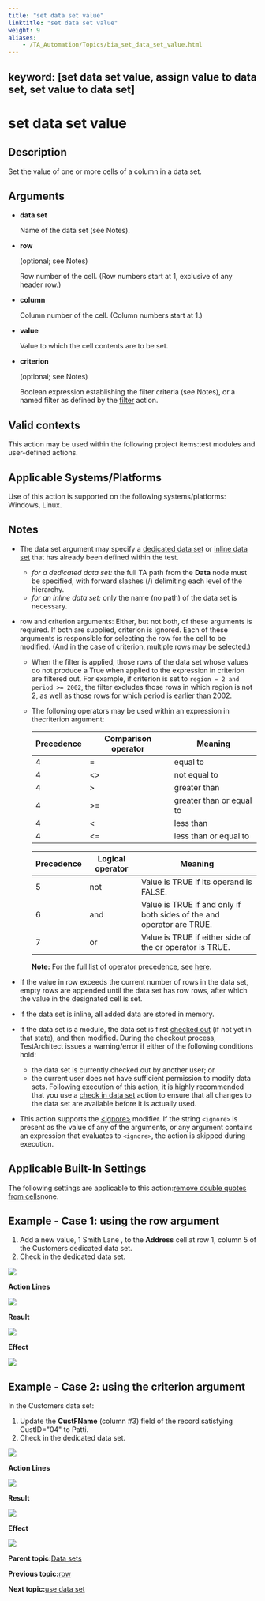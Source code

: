 ```yaml
--- 
title: "set data set value"
linktitle: "set data set value"
weight: 9
aliases: 
    - /TA_Automation/Topics/bia_set_data_set_value.html
---
```

keyword: [set data set value, assign value to data set, set value to data set]
---

# set data set value

## Description

Set the value of one or more cells of a column in a data set.

## Arguments

-   **data set**

    Name of the data set \(see Notes\).

-   **row**

    \(optional; see Notes\)

    Row number of the cell. \(Row numbers start at 1, exclusive of any header row.\)

-   **column**

    Column number of the cell. \(Column numbers start at 1.\)

-   **value**

    Value to which the cell contents are to be set.

-   **criterion**

    \(optional; see Notes\)

    Boolean expression establishing the filter criteria \(see Notes\), or a named filter as defined by the [filter](bia_filter.html) action.


## Valid contexts

This action may be used within the following project items:test modules and user-defined actions.

## Applicable Systems/Platforms

Use of this action is supported on the following systems/platforms: Windows, Linux.

## Notes

-   The data set argument may specify a [dedicated data set](/TA_Glossary/Topics/glossaryDedicatedDataSet.html) or [inline data set](/TA_Glossary/Topics/glossaryInlineDataSet.html) that has already been defined within the test.
    -   *for a dedicated data set:* the full TA path from the **Data** node must be specified, with forward slashes \(/\) delimiting each level of the hierarchy.
    -   *for an inline data set:* only the name \(no path\) of the data set is necessary.
-   row and criterion arguments: Either, but not both, of these arguments is required. If both are supplied, criterion is ignored. Each of these arguments is responsible for selecting the row for the cell to be modified. \(And in the case of criterion, multiple rows may be selected.\)
    -   When the filter is applied, those rows of the data set whose values do not produce a True when applied to the expression in criterion are filtered out. For example, if criterion is set to `region = 2 and period >= 2002`, the filter excludes those rows in which region is not 2, as well as those rows for which period is earlier than 2002.
    -   The following operators may be used within an expression in thecriterion argument:

        |Precedence|Comparison operator|Meaning|
        |----------|-------------------|-------|
        |4|=|equal to|
        |4|<\>|not equal to|
        |4|\>|greater than|
        |4|\>=|greater than or equal to|
        |4|<|less than|
        |4|<=|less than or equal to|

        |Precedence|Logical operator|Meaning|
        |----------|----------------|-------|
        |5|not|Value is TRUE if its operand is FALSE.|
        |6|and|Value is TRUE if and only if both sides of the and operator are TRUE.|
        |7|or|Value is TRUE if either side of the or operator is TRUE.|

        **Note:** For the full list of operator precedence, see [here](aut_operator_precedence.html).

-   If the value in row exceeds the current number of rows in the data set, empty rows are appended until the data set has row rows, after which the value in the designated cell is set.
-   If the data set is inline, all added data are stored in memory.
-   If the data set is a module, the data set is first [checked out](/TA_Help/Topics/Project_items_checkout.html) \(if not yet in that state\), and then modified. During the checkout process, TestArchitect issues a warning/error if either of the following conditions hold:

    -   the data set is currently checked out by another user; or
    -   the current user does not have sufficient permission to modify data sets.
    Following execution of this action, it is highly recommended that you use a [check in data set](bia_check_in_data_set.html) action to ensure that all changes to the data set are available before it is actually used.

-   This action supports the [<ignore\>](/images//Images/TA_Automation/Topics/Ignoring_action.html) modifier. If the string `<ignore>` is present as the value of any of the arguments, or any argument contains an expression that evaluates to `<ignore>`, the action is skipped during execution.

## Applicable Built-In Settings

The following settings are applicable to this action:[remove double quotes from cells](bis_remove_double_quotes_from_cells.html)none.

## Example - Case 1: using the row argument

1.  Add a new value, 1 Smith Lane , to the **Address** cell at row 1, column 5 of the Customers dedicated data set.
2.  Check in the dedicated data set.

![](/images//Images/bia_set_data_set_value_aut.png)

**Action Lines**

![](/images//Images/bia_set_data_set_value_pgm.png)

**Result**

![](/images//Images/bia_set_data_set_value_res.png)

**Effect**

![](/images//Images/bia_set_data_set_value_effect.png)

## Example - Case 2: using the criterion argument

In the Customers data set:

1.  Update the **CustFName** \(column \#3\) field of the record satisfying CustID="04" to Patti.
2.  Check in the dedicated data set.

![](/images//Images/bia_set_data_set_value_aut_2.png)

**Action Lines**

![](/images//Images/bia_set_data_set_value_pgm_2.png)

**Result**

![](/images//Images/bia_set_data_set_value_res_2.png)

**Effect**

![](/images//Images/bia_set_data_set_value_effect_2.png)

**Parent topic:**[Data sets](/TA_Automation/Topics/bia_Data_set.html)

**Previous topic:**[row](/TA_Automation/Topics/bia_row.html)

**Next topic:**[use data set](/TA_Automation/Topics/bia_use_data_set.html)

